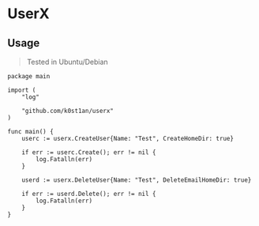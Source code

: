 # UserX

## Usage

> Tested in Ubuntu/Debian

```golang
package main

import (
	"log"

	"github.com/k0st1an/userx"
)

func main() {
	userc := userx.CreateUser{Name: "Test", CreateHomeDir: true}

	if err := userc.Create(); err != nil {
		log.Fatalln(err)
	}

	userd := userx.DeleteUser{Name: "Test", DeleteEmailHomeDir: true}

	if err := userd.Delete(); err != nil {
		log.Fatalln(err)
	}
}
```
